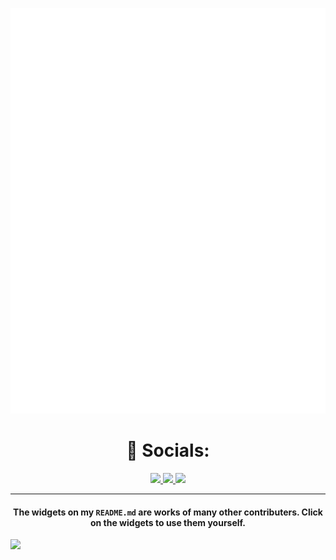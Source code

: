 <p align="center">
  <a href="https://github.com/lowlighter/metrics">
    <img src="./github-metrics.svg">
  </a>
</p> 


<h1 align="center"> 🤝 Socials: </h1>
  <p align="center">
    <a href="https://twitter.com/mrdvince">
      <img src="https://img.shields.io/badge/twitter-1DA1F2?&style=for-the-badge&logo=twitter&logoColor=white">
    </a>
     <a href="https://mrdvince.me/">
      <img src="https://img.shields.io/badge/Hashnode-2962FF?style=for-the-badge&logo=hashnode&logoColor=white">
    </a>
    <a href="https://www.linkedin.com/in/paul-ndirangu/">
      <img src="https://img.shields.io/badge/linkedin-0A66C2?&style=for-the-badge&logo=linkedin&logoColor=white">
    </a>
  </p>
</h1>

<hr>

<h4 align="center"> The widgets on my <code>README.md</code> are works of many other contributers. Click on the widgets to use them yourself. </h4>

<a href="https://github.com/ESKYoung/shields-io-visitor-counter">
  <img src="https://shields-io-visitor-counter.herokuapp.com/badge?page=mrdvince.mrdvince&label=Counter&labelColor=000000&logo=GitHub&logoColor=FFFFFF&color=1D70B8&style=for-the-badge">
<a>


